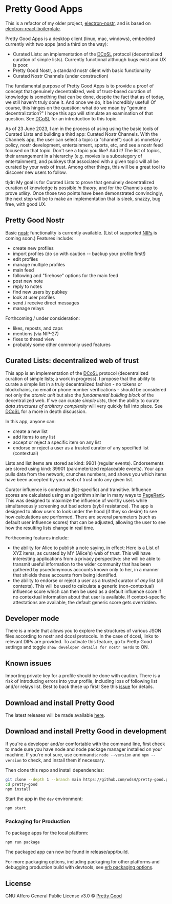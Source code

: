 # Pretty Good Apps

This is a refactor of my older project, [electron-nostr](https://github.com/wds4/electron-react-boilerplate-nostr), and is based on [electron-react-boilerplate](https://github.com/electron-react-boilerplate/electron-react-boilerplate). 

Pretty Good Apps is a desktop client (linux, mac, windows), embedded currently with two apps (and a third on the way):
- Curated Lists: an implementation of the [DCoSL](https://github.com/wds4/DCoSL) protocol (decentralized curation of simple lists). Currently functional although bugs exist and UX is poor.
- Pretty Good Nostr, a standard nostr client with basic functionality
- Curated Nostr Channels (under construction)

The fundamental purpose of Pretty Good Apps is to provide a proof of concept that genuinely decentralized, web of trust-based curation of knowledge is something that can be done, despite the fact that as of today, we still haven't truly done it. And once we do, it be incredibly useful! Of course, this hinges on the question: what do we mean by "genuine decentralization?" I hope this app will stimulate an examination of that question. See [DCoSL](https://github.com/wds4/DCoSL) for an introduction to this topic.

As of 23 June 2023, I am in the process of using using the basic tools of Curated Lists and building a third app: Curated Nostr Channels. With the Channels app, the user can select a topic (a "channel") such as monetary policy, nostr development, entertainment, sports, etc, and see a nostr feed focused on that topic. Don't see a topic you like? Add it! The list of topics, their arrangement in a hierarchy (e.g. movies is a subcategory of entertainment), and pubkeys that associated with a given topic will all be curated by your web of trust. Among other things, this will be a great tool to discover new users to follow.

tl;dr: My goal is for Curated Lists to prove that genuinely decentralized curation of knowledge is possible <i>in theory</i>, and for the Channels app to prove <i>utility</i>. Once those two points have been demonstrated convincingly, the next step will be to make an implementation that is sleek, snazzy, bug free, with good UX.

## Pretty Good Nostr

Basic [nostr](https://github.com/nostr-protocol/nostr) functionality is currently available. (List of supported [NIPs](https://github.com/nostr-protocol/nips) is coming soon.) Features include:
- create new profiles
- import profiles (do so with caution -- backup your profile first!)
- edit profiles
- manage multiple profiles
- main feed
- following and "firehose" options for the main feed
- post new note
- reply to notes
- find new users by pubkey
- look at user profiles
- send / receive direct messages
- manage relays

Forthcoming / under consideration:
- likes, reposts, and zaps
- mentions (via NIP-27)
- fixes to thread view
- probably some other commonly used features

## Curated Lists: decentralized web of trust

This app is an implementation of the [DCoSL](https://github.com/wds4/DCoSL) protocol (decentralized curation of simple lists; a work in progress). I propose that the ability to curate a simple list in a truly decentralized fashion - no tokens or blockchains, no email or phone number verifications - should be considered not only the <i>atomic unit</i> but also the <i>fundamental building block</i> of the decentralized web. If we can curate <i>simple lists</i>, then the ability to curate <i>data structures of arbitrary complexity</i> will very quickly fall into place. See [DCoSL](https://github.com/wds4/DCoSL) for a more in depth discussion.

In this app, anyone can:
- create a new list
- add items to any list
- accept or reject a specific item on any list
- endorse or reject a user as a trusted curator of any specified list (contextual)

Lists and list items are stored as kind: 9901 (regular events). Endorsements are stored using kind: 39901 (parameterized replaceable events). Your app pulls data from the network, crunches numbers, and shows you which items have been accepted by your web of trust onto any given list.

Curator influence is contextual (list-specific) and transitive. Influence scores are calculated using an algorithm similar in many ways to [PageRank](https://en.wikipedia.org/wiki/PageRank). This was designed to maximize the influence of worthy users while simultaneously screening out bad actors (sybil resistance). The app is designed to allow users to look under the hood (if they so desire) to see how calculations are performed. There are several parameters (such as default user influence scores) that can be adjusted, allowing the user to see how the resulting lists change in real time.

Forthcoming features include:
- the ability for Alice to publish a note saying, in effect: Here is a List of XYZ items, as curated by MY (Alice's) web of trust. This will have interesting applications from a privacy perspective: she will be able to transmit useful information to the wider community that has been gathered by psuedonymous accounts known only to her, in a manner that shields those accounts from being identified.
- the ability to endorse or reject a user as a trusted curator of <i>any</i> list (all contexts). This will be used to calculate a generic (non-contextual) influence score which can then be used as a default influence score if no contextual information about that user is available. If context-specific attestations are available, the default generic score gets overridden.

## Developer mode

There is a mode that allows you to explore the structures of various JSON files according to nostr and dcosl protocols. In the case of dcosl, links to relevant DIPs are provided. To activate this feature, go to Pretty Good settings and toggle `show developer details for nostr nerds` to ON.

## Known issues

Importing private key for a profile should be done with caution. There is a risk of introducing errors into your profile, including loss of following list and/or relays list. Best to back these up first! See this [issue](https://github.com/wds4/pretty-good/issues/4) for details.

## Download and install Pretty Good 

The latest releases will be made available [here](https://github.com/wds4/pretty-good/releases).

## Download and install Pretty Good in development

If you're a developer and/or comfortable with the command line, first check to made sure you have node and node package manager installed on your machine. If you're not sure, use commands: `node --version` and `npm --version` to check, and install them if necessary.

Then clone this repo and install dependencies:

```bash
git clone --depth 1 --branch main https://github.com/wds4/pretty-good.git pretty-good
cd pretty-good
npm install
```

Start the app in the `dev` environment:

```bash
npm start
```

### Packaging for Production

To package apps for the local platform:

```bash
npm run package
```

The packaged app can now be found in release/app/build.

For more packaging options, including packaging for other platforms and debugging production build with devtools, see [erb packaging options](https://electron-react-boilerplate.js.org/docs/packaging).

## License

GNU Affero General Public License v3.0 © [Pretty Good](https://github.com/wds4/pretty-good)

